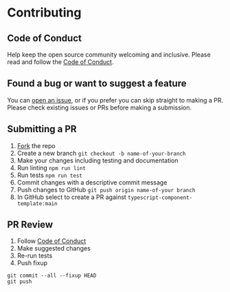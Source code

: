 # Contributing

## Code of Conduct

Help keep the open source community welcoming and inclusive. Please read and follow the [Code of Conduct](https://github.com/michael-parkins/typescript-component-template/blob/main/CODE_OF_CONDUCT.md).

## Found a bug or want to suggest a feature

You can [open an issue](https://github.com/michael-parkins/typescript-component-template/issues/new/choose), or if you prefer you can skip straight to making a PR. Please check existing issues or PRs before making a submission.

## Submitting a PR

1. [Fork](https://docs.github.com/en/get-started/quickstart/fork-a-repo) the repo
2. Create a new branch `git checkout -b name-of-your-branch`
3. Make your changes including testing and documentation
4. Run linting `npm run lint`
5. Run tests `npm run test`
6. Commit changes with a descriptive commit message
7. Push changes to GitHub `git push origin name-of-your branch`
8. In GitHub select to create a PR against `typescript-component-template:main`

## PR Review

1. Follow [Code of Conduct](https://github.com/michael-parkins/typescript-component-template/blob/main/CODE_OF_CONDUCT.md)
2. Make suggested changes
3. Re-run tests
4. Push fixup

```
git commit --all --fixup HEAD
git push
```
